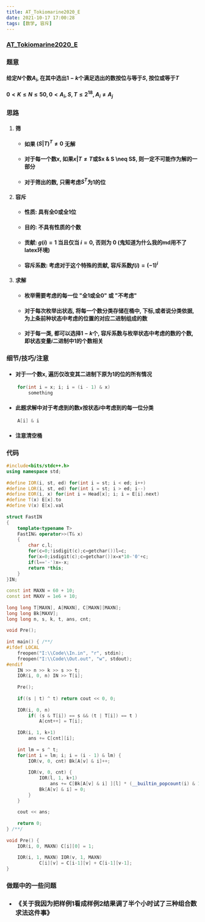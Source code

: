 ```yaml
---
title: AT_Tokiomarine2020_E
date: 2021-10-17 17:00:28
tags: [数学, 容斥]
---
```


### [AT_Tokiomarine2020_E](https://atcoder.jp/contests/tokiomarine2020/submissions/26617485)

### 题意
#### 给定$N$个数$A_i$, 在其中选出$1-k$个满足选出的数按位与等于$S$, 按位或等于$T$
#### $0 < K \le N \le 50, 0 < A_i, S, T \le 2^18, A_i \neq A_j$

### 思路

1. #### 筛
	* #### 如果 $(S | T) ^ T \neq 0$ 无解 
	* #### 对于每一个数$x$, 如果$x | T \neq T$或$x & S \neq S$, 则一定不可能作为解的一部分
	* #### 对于筛出的数, 只需考虑$S ^ T$为$1$的位
2. #### 容斥
	* #### 性质: 具有全0或全1位
	* #### 目的: 不具有性质的个数
	* #### 贡献: $g(i) = 1$ 当且仅当 $i = 0$, 否则为 $0$ (鬼知道为什么我的md用不了latex环境)
	* #### 容斥系数: 考虑对于这个特殊的贡献, 容斥系数$f(i) = (-1)^i$
3. #### 求解
	* #### 枚举需要考虑的每一位 "全1或全0" 或 "不考虑"
	* #### 对于每次枚举出状态, 将每一个数分类存储在桶中, 下标,或者说分类依据,为上条前种状态中考虑的位置的对应二进制组成的数
	* #### 对于每一类, 都可以选择$1-k$个, 容斥系数与枚举状态中考虑的数的个数, 即状态变量$i$二进制中$1$的个数相关

### 细节/技巧/注意

* #### 对于一个数x, 遍历仅改变其二进制下原为$1$的位的所有情况
```cpp
	for(int i = x; i; i = (i - 1) & x) 
		something
```
* #### 此题求解中对于考虑到的数$x$按状态$i$中考虑到的每一位分类
```cpp
	A[i] & i	
```
* #### 注意清空桶

### 代码
```cpp
#include<bits/stdc++.h>
using namespace std;
 
#define IOR(i, st, ed) for(int i = st; i < ed; i++)
#define LOR(i, st, ed) for(int i = st; i > ed; i--)
#define EOR(i, x) for(int i = Head[x]; i; i = E[i].next)
#define T(x) E[x].to
#define V(x) E[x].val
 
struct FastIN
{
	template<typename T>
	FastIN& operator>>(T& x)
	{
		char c,l;
		for(c=0;!isdigit(c);c=getchar())l=c;
		for(x=0;isdigit(c);c=getchar())x=x*10-'0'+c;
		if(l=='-')x=-x;
		return *this;
	}
}IN;
 
const int MAXN = 60 + 10;
const int MAXV = 1e6 + 10;
 
long long T[MAXN], A[MAXN], C[MAXN][MAXN];
long long Bk[MAXV]; 
long long n, s, k, t, ans, cnt;
 
void Pre();
 
int main() { /**/
#ifdef LOCAL
	freopen("I:\\Code\\In.in", "r", stdin);
	freopen("I:\\Code\\Out.out", "w", stdout);
#endif
	IN >> n >> k >> s >> t;
	IOR(i, 0, n) IN >> T[i];
 
	Pre();
 
	if((s | t) ^ t) return cout << 0, 0;
 
	IOR(i, 0, n) 
		if( (s & T[i]) == s && (t | T[i]) == t ) 
			A[cnt++] = T[i];
 
	IOR(i, 1, k+1) 
		ans += C[cnt][i];
 
	int lm = s ^ t; 
	for(int i = lm; i; i = (i - 1) & lm) {
		IOR(v, 0, cnt) Bk[A[v] & i]++;
 
		IOR(v, 0, cnt) {
			IOR(l, 1, k+1) 
				ans += C[Bk[A[v] & i] ][l] * (__builtin_popcount(i) & 1 ? -1 : 1);
			Bk[A[v] & i] = 0;
		}
	}
 
	cout << ans;
 
	return 0;
} /**/
 
void Pre() {
	IOR(i, 0, MAXN) C[i][0] = 1;
 
	IOR(i, 1, MAXN) IOR(v, 1, MAXN)
			C[i][v] = C[i-1][v] + C[i-1][v-1];
}
```

### 做题中的一些问题

* ### 《关于我因为把样例1看成样例2结果调了半个小时试了三种组合数求法这件事》

